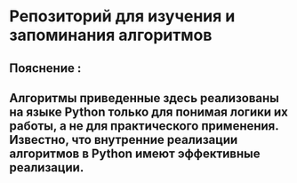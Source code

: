 Репозиторий для изучения и запоминания алгоритмов
=================================================
Пояснение :
------------
Алгоритмы приведенные здесь реализованы на языке Python только для понимая логики их работы, а не для практического применения.
Известно, что внутренние реализации алгоритмов в Python имеют эффективные реализации.
------------